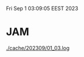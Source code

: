 Fri Sep  1 03:09:05 EEST 2023
# JAM
<a href='./cache/202309/01_03.log'>./cache/202309/01_03.log</a>
